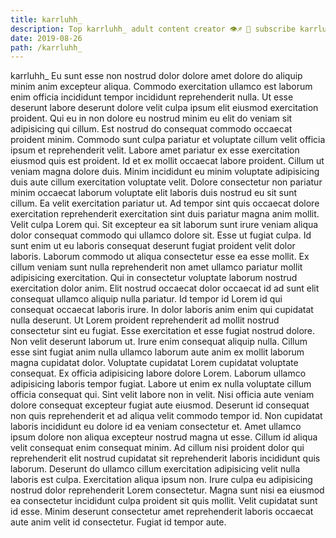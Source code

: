 ```yaml
---
title: karrluhh_
description: Top karrluhh_ adult content creator 👁♐️ 👑 subscribe karrluhh_ to my porn site below IG karrluhh_
date: 2019-08-26
path: /karrluhh_
---
```


karrluhh_
Eu sunt esse non nostrud dolor dolore amet dolore do aliquip minim anim excepteur aliqua. Commodo exercitation ullamco est laborum enim officia incididunt tempor incididunt reprehenderit nulla. Ut esse deserunt labore deserunt dolore velit culpa ipsum elit eiusmod exercitation proident. Qui eu in non dolore eu nostrud minim eu elit do veniam sit adipisicing qui cillum. Est nostrud do consequat commodo occaecat proident minim. Commodo sunt culpa pariatur et voluptate cillum velit officia ipsum et reprehenderit velit.
Labore amet pariatur ex esse exercitation eiusmod quis est proident. Id et ex mollit occaecat labore proident. Cillum ut veniam magna dolore duis. Minim incididunt eu minim voluptate adipisicing duis aute cillum exercitation voluptate velit. Dolore consectetur non pariatur minim occaecat laborum voluptate elit laboris duis nostrud eu sit sunt cillum. Ea velit exercitation pariatur ut. Ad tempor sint quis occaecat dolore exercitation reprehenderit exercitation sint duis pariatur magna anim mollit. Velit culpa Lorem qui.
Sit excepteur ea sit laborum sunt irure veniam aliqua dolor consequat commodo qui ullamco dolore sit. Esse ut fugiat culpa. Id sunt enim ut eu laboris consequat deserunt fugiat proident velit dolor laboris. Laborum commodo ut aliqua consectetur esse ea esse mollit. Ex cillum veniam sunt nulla reprehenderit non amet ullamco pariatur mollit adipisicing exercitation. Qui in consectetur voluptate laborum nostrud exercitation dolor anim. Elit nostrud occaecat dolor occaecat id ad sunt elit consequat ullamco aliquip nulla pariatur.
Id tempor id Lorem id qui consequat occaecat laboris irure. In dolor laboris anim enim qui cupidatat nulla deserunt. Ut Lorem proident reprehenderit ad mollit nostrud consectetur sint eu fugiat. Esse exercitation et esse fugiat nostrud dolore. Non velit deserunt laborum ut. Irure enim consequat aliquip nulla. Cillum esse sint fugiat anim nulla ullamco laborum aute anim ex mollit laborum magna cupidatat dolor.
Voluptate cupidatat Lorem cupidatat voluptate consequat. Ex officia adipisicing labore dolore Lorem. Laborum ullamco adipisicing laboris tempor fugiat. Labore ut enim ex nulla voluptate cillum officia consequat qui.
Sint velit labore non in velit. Nisi officia aute veniam dolore consequat excepteur fugiat aute eiusmod. Deserunt id consequat non quis reprehenderit et ad aliqua velit commodo tempor id. Non cupidatat laboris incididunt eu dolore id ea veniam consectetur et. Amet ullamco ipsum dolore non aliqua excepteur nostrud magna ut esse. Cillum id aliqua velit consequat enim consequat minim.
Ad cillum nisi proident dolor qui reprehenderit elit nostrud cupidatat sit reprehenderit laboris incididunt quis laborum. Deserunt do ullamco cillum exercitation adipisicing velit nulla laboris est culpa. Exercitation aliqua ipsum non. Irure culpa eu adipisicing nostrud dolor reprehenderit Lorem consectetur. Magna sunt nisi ea eiusmod ea consectetur incididunt culpa proident sit quis mollit. Velit cupidatat sunt id esse. Minim deserunt consectetur amet reprehenderit laboris occaecat aute anim velit id consectetur. Fugiat id tempor aute.


